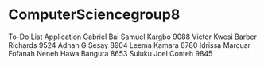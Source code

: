 # ComputerSciencegroup8
To-Do List Application
Gabriel Bai Samuel Kargbo 9088
Victor Kwesi Barber Richards 9524
Adnan G Sesay 8904
Leema Kamara 8780
Idrissa Marcuar Fofanah
Neneh Hawa Bangura 8653
Suluku Joel Conteh 9845
